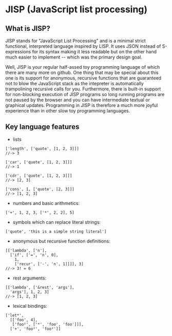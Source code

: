 # JISP (JavaScript list processing)

## What is JISP?

JISP stands for "JavaScript List Processing" and is a minimal strict functional, interpreted language inspired by LISP. It uses JSON instead of S-expressions for its syntax making it less readable but on the other hand much easier to implement -- which was the primary design goal. 

Well, JISP is your regular half-assed toy programming language of which there are many more on github. One thing that may be special about this one is its support for anonymous, recursive functions that are guaranteed not to blow the JavaScript stack as the intepreter is automatically trampolining recursive calls for you. Furthermore, there is built-in support for non-blocking execution of JISP programs so long running programs are not paused by the browser and you can have intermediate textual or graphical updates. Programming in JISP is therefore a much more joyful experience than in other slow toy programming languages.

## Key language features

* lists

```
['length', ['quote', [1, 2, 3]]]
//-> 3

['car', ['quote', [1, 2, 3]]]
//-> 1

['cdr', ['quote', [1, 2, 3]]]
//-> [2, 3]

['cons', 1, ['quote', [2, 3]]]
//-> [1, 2, 3]
```

* numbers and basic arithmetics:

```
['+', 1, 2, 3, ['*', 2, 2], 5]
```

* symbols which can replace literal strings:

```
['quote', 'this is a simple string literal']
```

* anonymous but recursive function definitions:

```
[['lambda', ['n'],
  ['if', ['=', 'n', 0],
    1,
    ['recur', ['-', 'n', 1]]]], 3]
//-> 3! = 6
```

* rest arguments:

```
[['lambda', ['&rest', 'args'],
  'args'], 1, 2, 3]
//-> [1, 2, 3]
```

* lexical bindings:

```
['let*', 
  [['foo', 4],
   ['foo²', ['*', 'foo', 'foo']]],
  ['+', 'foo²', 'foo²']]
```
